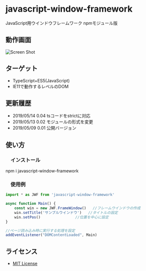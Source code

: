 # javascript-window-framework
JavaScript用ウインドウフレームワーク npmモジュール版

## 動作画面
![Screen Shot](https://raw.githubusercontent.com/JavaScript-WindowFramework/javascript-window-framework/ScreenShot/ScreenShot.gif)

## ターゲット
- TypeScript+ES5(JavaScript)
- IE11で動作するレベルのDOM

## 更新履歴
- 2019/05/14 0.04 tsコードをstrictに対応
- 2019/05/13 0.02 モジュールの形式を変更
- 2019/05/09 0.01 公開バージョン

## 使い方

### 　インストール
npm i javascript-window-framework

### 　使用例
```index.ts
import * as JWF from 'javascript-window-framework'

async function Main() {
	const win = new JWF.FrameWindow()	//フレームウインドウの作成
	win.setTitle('サンプルウインドウ')	//タイトルの設定
	win.setPos()				//位置を中心に設定
}

//ページ読み込み時に実行する処理を設定
addEventListener("DOMContentLoaded", Main)
```

## ライセンス
- [MIT License](https://opensource.org/licenses/mit-license.php)  
